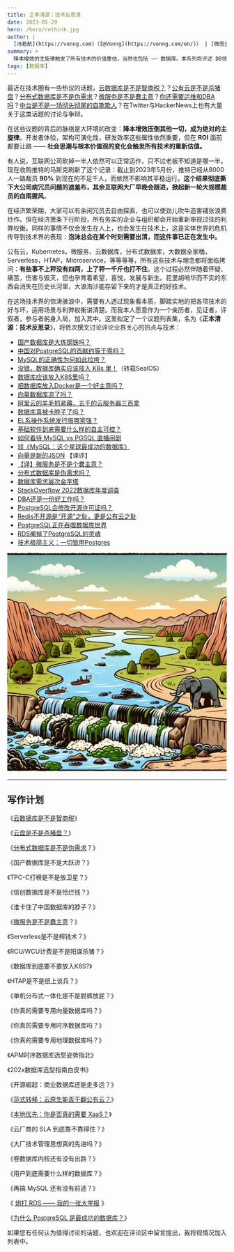 ```yaml
---
title: 正本清源：技术反思录
date: 2023-05-29
hero: /hero/rethink.jpg
author: |
  [冯若航](https://vonng.com)（[@Vonng](https://vonng.com/en/)） | [微信公众号](https://mp.weixin.qq.com/s/Q0OtrpEhF24XN7gwMjbSRA)
summary: >
  降本增效的主旋律触发了所有技术的价值重估，当然也包括 —— 数据库。本系列将评述 DB领域 热点技术，并对其在当下的利弊权衡发出灵魂拷问。 
tags: [数据库]
---
```


最近在技术圈有一些热议的话题，[云数据库是不是智商税？](/zh/blog/cloud/rds/)？[公有云是不是杀猪盘](/zh/blog/cloud/ebs/)？[分布式数据库是不是伪需求](/zh/blog/db/distributive-bullshit/)？[微服务是不是蠢主意](/zh/blog/db/microservice-bad-idea/)？[你还需要运维和DBA吗](https://mp.weixin.qq.com/s/Gk9bG_EOIv0IAkim41XRHg)？[中台是不是一场彻头彻尾的自欺欺人](https://mp.weixin.qq.com/s/VgTU7NcOwmrX-nbrBBeH_w)？在Twitter与HackerNews上也有大量关于这类话题的讨论与争辩。

在这些议题的背后的脉络是大环境的改变：**降本增效压倒其他一切，成为绝对的主旋律**。开发者体验，架构可演化性，研发效率这些属性依然重要，但在 **ROI** 面前都要让路 —— **社会思潮与根本价值观的变化会触发所有技术的重新估值。**

有人说，互联网公司砍掉一半人依然可以正常运作，只不过老板不知道是哪一半。现在收购推特的马斯克刷新了这个记录：截止到2023年5月份，推特已经从8000人一路裁员 **90%** 到现在的不足千人，而依然不影响其平稳运行。**这个结果彻底撕下大公司病冗员问题的遮羞布，其余互联网大厂早晚会跟进，掀起新一轮大规模裁员的血雨腥风**。

在经济繁荣期，大家可以有余闲冗员去自由探索，也可以使劲儿吹牛造害铺张浪费炒作。但在经济萧条下行阶段，所有务实的企业与组织都会开始重新审视过往的利弊权衡。同样的事情不仅会发生在人上，也会发生在技术上，这是实体世界的危机传导到技术界的表现：**泡沫总会在某个时刻需要出清，而这件事已正在发生中。**

公有云，Kubernetes，微服务，云数据库，分布式数据库，大数据全家桶，Serverless，HTAP，Microservice，等等等等，所有这些技术与理念都将面临拷问：**有些事不上秤没有四两，上了秤一千斤也打不住**。这个过程必然伴随着怀疑、痛苦，伤害与毁灭，但也孕育着希望，喜悦，发展与新生。花里胡哨华而不实的东西会消失在历史长河里，大浪淘沙能存留下来的才是真正的好技术。

在这场技术界的惊涛骇浪中，需要有人透过现象看本质，脚踏实地的把各项技术的好与坏，适用场景与利弊权衡讲清楚。而我本人愿意作为一个亲历者，见证者，评叙者，参与者躬身入局，加入其中。这里拟定了一个议题列表集，名为《**正本清源：技术反思录**》，将依次撰文讨论评论业界关心的热点与技术：

- [国产数据库是大炼钢铁吗？](https://mp.weixin.qq.com/s/aLXC7f2iYUfATNWsnyotkA)
- [中国对PostgreSQL的贡献约等于零吗？](https://mp.weixin.qq.com/s/79_PnX-a5iSfDMgz_VUx5A)
- [MySQL的正确性为何如此拉垮？](https://mp.weixin.qq.com/s/gQZ3Q5JKV8gaBNhc1puPcA)
- [没错，数据库确实应该放入 K8s 里！](https://mp.weixin.qq.com/s/rpyNczx0AD_iseMMLioVjw)（转载SealOS）
- [数据库应该放入K8S里吗？](https://mp.weixin.qq.com/s/4a8Qy4O80xqsnytC4l9lRg)
- [把数据库放入Docker是一个好主意吗？](https://mp.weixin.qq.com/s/kFftay1IokBDqyMuArqOpg)
- [向量数据库凉了吗？](https://mp.weixin.qq.com/s/0eBZ4zyX6XjBQO0GqlANnw)
- [阿里云的羊毛抓紧薅，五千的云服务器三百拿](https://mp.weixin.qq.com/s/Nh28VahZkQMdR8fDoi0_rQ)
- [数据库真被卡脖子了吗？](https://mp.weixin.qq.com/s/vh1JE_BdaLetWtt5vvPDDw)
- [EL系操作系统发行版哪家强？](https://mp.weixin.qq.com/s/xHG8OURTYlmnQTorFkzioA)
- [基础软件到底需要什么样的自主可控？](https://mp.weixin.qq.com/s/hWbcc9cMM9qTjPJ0m6G0Kg)
- [如何看待 MySQL vs PGSQL 直播闹剧](https://mp.weixin.qq.com/s/tRNedHlXmp7YfCqd21e5PA)
- [驳《MySQL：这个星球最成功的数据库》](https://mp.weixin.qq.com/s/7UvQulQGt9SIhUQasxuEZw)
- [向量是新的JSON](https://mp.weixin.qq.com/s/BJkbtwl_SPx99GBOzPsJiA) 【译评】
- [【译】微服务是不是个蠢主意？](https://mp.weixin.qq.com/s/mEmz8pviahEAWy1-SA8vcg)
- [分布式数据库是伪需求吗？](https://mp.weixin.qq.com/s/-eaCoZR9Z5srQ-1YZm1QJA)
- [数据库需求层次金字塔](https://mp.weixin.qq.com/s/1xR92Z67kvvj2_NpUMie1Q)
- [StackOverflow 2022数据库年度调查](https://mp.weixin.qq.com/s/xcORYy2suzOw50SOaOCodw)
- [DBA还是一份好工作吗？](https://mp.weixin.qq.com/s/Py3o31w3db5E9FsviAZeCA)
- [PostgreSQL会修改开源许可证吗？](https://mp.weixin.qq.com/s/qNcqGHL-wVTSB7Kxko2eNw)
- [Redis不开源是“开源”之耻，更是公有云之耻](https://mp.weixin.qq.com/s/W5kOLxeJCIHjnWbIHc1Pzw)
- [PostgreSQL正在吞噬数据库世界](https://mp.weixin.qq.com/s/8_uhRH93oAoHZqoC90DA6g)
- [RDS阉掉了PostgreSQL的灵魂](https://mp.weixin.qq.com/s/EH7RPB6ImfMHXhOMU7P5Qg)
- [技术极简主义：一切皆用Postgres](https://mp.weixin.qq.com/s/yI06zdqnW5uWnqvKmgM-9g)


[![](rethink.jpg)](https://mp.weixin.qq.com/s/Q0OtrpEhF24XN7gwMjbSRA)

----------------

## 写作计划

《[云数据库是不是智商税](https://mp.weixin.qq.com/s/LefEAXTcBH-KBJNhXNoc7A)》

《[云盘是不是杀猪盘？](http://mp.weixin.qq.com/s?__biz=MzU5ODAyNTM5Ng==&mid=2247485391&idx=1&sn=4cec9af2b58160eb345a6b12411f0b68&chksm=fe4b3214c93cbb023c13a89133c75bf1e88e1543de9359df7447498e4a9d5ec555313a954566&scene=21#wechat_redirect)》

《[分布式数据库是不是伪需求](http://mp.weixin.qq.com/s?__biz=MzU5ODAyNTM5Ng==&mid=2247485549&idx=1&sn=7c34439d82431129c57aba211202b5ca&chksm=fe4b3db6c93cb4a0423daf3a226e04867821e34ba3c6b5a8145bd5319c728fb08d63b2544a43&scene=21#wechat_redirect)？》

《国产数据库是不是大跃进？》

《TPC-C打榜是不是放卫星？》

《信创数据库是不是恰烂钱？》

《谁卡住了中国数据库的脖子？》

《[微服务是不是蠢主意](http://mp.weixin.qq.com/s?__biz=MzU5ODAyNTM5Ng==&mid=2247485566&idx=1&sn=640f4441fddbfe889d98d715af0a1cad&chksm=fe4b3da5c93cb4b30839bc2e65f40983c7e881768c908a4a38ffe3565543b56090244d38f63e&scene=21#wechat_redirect)？》

《Serverless是不是榨钱术？》

《RCU/WCU计费是不是阳谋杀猪？》

《数据库到底要不要放入K8S?》

《HTAP是不是纸上谈兵？》

《单机分布式一体化是不是脱裤放屁？》

《你真的需要专用向量数据库吗？》

《你真的需要专用时序数据库吗？》

《你真的需要专用地理数据库吗？》

《APM时序数据库选型姿势指北》

《202x数据库选型指南白皮书》

《开源崛起：商业数据库还能走多远？》

《[范式转移：云原生能否干翻公有云？](http://mp.weixin.qq.com/s?__biz=MzU5ODAyNTM5Ng==&mid=2247485301&idx=1&sn=2fb038f8b9f26c095d97eb0d87e8b262&chksm=fe4b32aec93cbbb81fbb1d7dfadba404ff7015d2b83f590bbe46a7372b55ac0aac076a71a76b&scene=21#wechat_redirect)》

《[本地优先：你是否真的需要 XaaS？](http://mp.weixin.qq.com/s?__biz=MzU5ODAyNTM5Ng==&mid=2247484735&idx=1&sn=4bd01a8268411de05fdea1d68c429f43&chksm=fe4b30e4c93cb9f27fe36ce24040df71bbe0f1035c4a1db6676cae6e10274c7daf4cdc899072&scene=21#wechat_redirect)》

《云厂商的 SLA 到底靠不靠得住？》

《大厂技术管理思想真的先进吗？》

《卷数据库内核还有没有出路？》

《用户到底需要什么样的数据库？》

《再搞 MySQL 还有没有前途？》

《 [炮打 RDS —— 我的一张大字报](http://mp.weixin.qq.com/s?__biz=MzU5ODAyNTM5Ng==&mid=2247485349&idx=1&sn=96fde26dd9efd399ef7ae11e52e05843&chksm=fe4b327ec93cbb688e2708ff4e709a7ba32eee2be9d8637e9b941f47e6600dc7fcd2710a42c4&scene=21#wechat_redirect) 》

《[为什么 PostgreSQL 是最成功的数据库？](http://mp.weixin.qq.com/s?__biz=MzU5ODAyNTM5Ng==&mid=2247485216&idx=1&sn=1b59c7dda5f347145c2f39d2679a274d&chksm=fe4b32fbc93cbbed574358a3bcf127dd2e4f458638b46efaee1a885a5702a66a5d9ca18e3f90&scene=21#wechat_redirect)》



如果您有任何认为值得讨论的话题，也欢迎在评论区中留言提出，我将视情况加入列表中。